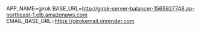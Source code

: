 APP_NAME=girok
BASE_URL=http://girok-server-balancer-1565927748.ap-northeast-1.elb.amazonaws.com
EMAIL_BASE_URL=https://girokemail.onrender.com
